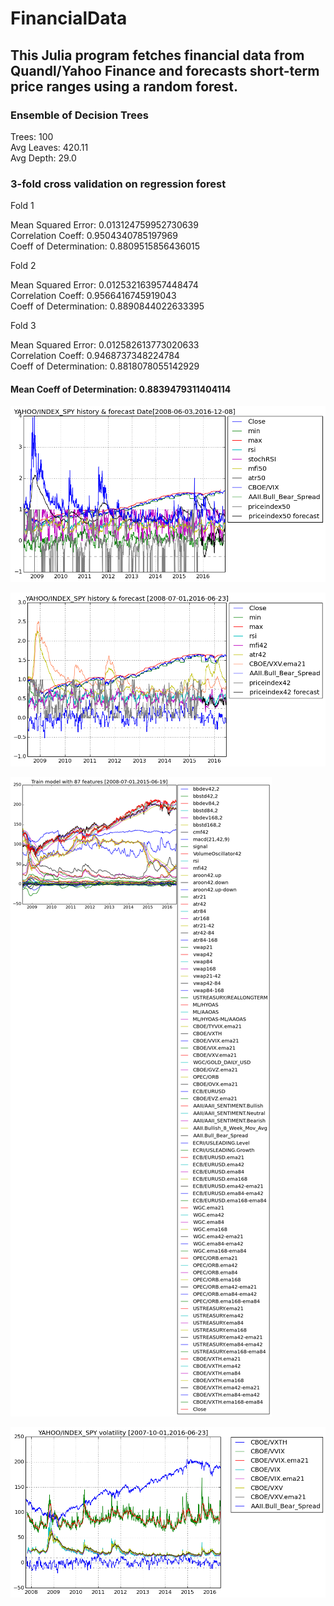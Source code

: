 # FinancialData

## This Julia program fetches financial data from Quandl/Yahoo Finance and forecasts short-term price ranges using a random forest.

### Ensemble of Decision Trees

Trees:      100  
Avg Leaves: 420.11  
Avg Depth:  29.0

### 3-fold cross validation on regression forest

Fold 1

Mean Squared Error:     0.013124759952730639  
Correlation Coeff:      0.9504340785197969  
Coeff of Determination: 0.8809515856436015

Fold 2

Mean Squared Error:     0.012532163957448474  
Correlation Coeff:      0.9566416745919043  
Coeff of Determination: 0.8890844022633395

Fold 3

Mean Squared Error:     0.012582613773020633  
Correlation Coeff:      0.9468737348224784  
Coeff of Determination: 0.8818078055142929

#### Mean Coeff of Determination: 0.8839479311404114

![1 year forecast](output_27_0.png)

![History and forecast](output_26_0.png)

![Features used in model training](output_23_0.png)

![Volatility](output_29_0.png)
